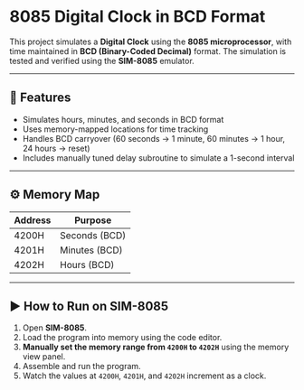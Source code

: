 # 8085 Digital Clock in BCD Format

This project simulates a **Digital Clock** using the **8085 microprocessor**, with time maintained in **BCD (Binary-Coded Decimal)** format. The simulation is tested and verified using the **SIM-8085** emulator.

---

## 🧠 Features

- Simulates hours, minutes, and seconds in BCD format
- Uses memory-mapped locations for time tracking
- Handles BCD carryover (60 seconds → 1 minute, 60 minutes → 1 hour, 24 hours → reset)
- Includes manually tuned delay subroutine to simulate a 1-second interval

---

## ⚙️ Memory Map

| Address | Purpose |
|---------|---------|
| 4200H   | Seconds (BCD) |
| 4201H   | Minutes (BCD) |
| 4202H   | Hours   (BCD) |

---

## ▶️ How to Run on SIM-8085

1. Open **SIM-8085**.
2. Load the program into memory using the code editor.
3. **Manually set the memory range from `4200H` to `4202H`** using the memory view panel.
4. Assemble and run the program.
5. Watch the values at `4200H`, `4201H`, and `4202H` increment as a clock.


